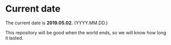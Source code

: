# Current date

The current date is **2019.05.02.** (YYYY.MM.DD.)

This repository will be good when the world ends, so we will know how long it lasted.